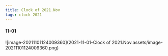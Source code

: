 ```yaml
---
title: Clock of 2021.Nov
tags: clock 2021
---
```


#### 11-01

![image-20211101124009360](2021-11-01-Clock of 2021.Nov.assets/image-20211101124009360.png)